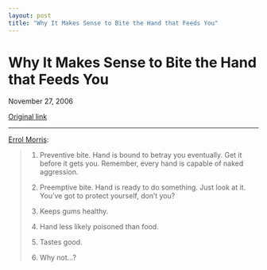 ```yaml
---
layout: post
title: "Why It Makes Sense to Bite the Hand that Feeds You"
---
```

Why It Makes Sense to Bite the Hand that Feeds You
==================================================

November 27, 2006

[Original link](http://www.aaronsw.com/weblog/bitethehand)

* * * * *

[Errol
Morris](http://www.errolmorris.com/content/reexaminations/reexaminations1.html):

> 1.  Preventive bite. Hand is bound to betray you eventually. Get it
>     before it gets you. Remember, every hand is capable of naked
>     aggression.
>
> 2.  Preemptive bite. Hand is ready to do something. Just look at it.
>     You’ve got to protect yourself, don’t you?
>
> 3.  Keeps gums healthy.
>
> 4.  Hand less likely poisoned than food.
>
> 5.  Tastes good.
>
> 6.  Why not…?
>

